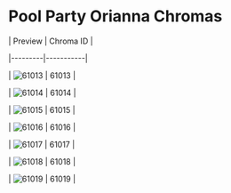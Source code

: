 # Pool Party Orianna Chromas


| Preview | Chroma ID |

|---------|-----------|

| ![61013](https://raw.communitydragon.org/latest/plugins/rcp-be-lol-game-data/global/default/v1/champion-chroma-images/61/61013.png) | 61013 |

| ![61014](https://raw.communitydragon.org/latest/plugins/rcp-be-lol-game-data/global/default/v1/champion-chroma-images/61/61014.png) | 61014 |

| ![61015](https://raw.communitydragon.org/latest/plugins/rcp-be-lol-game-data/global/default/v1/champion-chroma-images/61/61015.png) | 61015 |

| ![61016](https://raw.communitydragon.org/latest/plugins/rcp-be-lol-game-data/global/default/v1/champion-chroma-images/61/61016.png) | 61016 |

| ![61017](https://raw.communitydragon.org/latest/plugins/rcp-be-lol-game-data/global/default/v1/champion-chroma-images/61/61017.png) | 61017 |

| ![61018](https://raw.communitydragon.org/latest/plugins/rcp-be-lol-game-data/global/default/v1/champion-chroma-images/61/61018.png) | 61018 |

| ![61019](https://raw.communitydragon.org/latest/plugins/rcp-be-lol-game-data/global/default/v1/champion-chroma-images/61/61019.png) | 61019 |